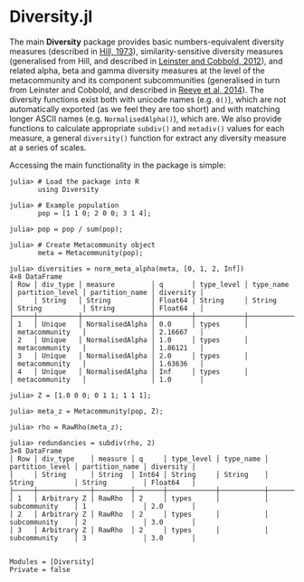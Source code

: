 # Diversity.jl

The main **Diversity** package provides basic numbers-equivalent
diversity measures (described in
[Hill, 1973](http://www.jstor.org/stable/1934352)),
similarity-sensitive diversity measures (generalised from Hill, and
described in
[Leinster and Cobbold, 2012](http://www.esajournals.org/doi/abs/10.1890/10-2402.1)),
and related alpha, beta and gamma diversity measures at the level of
the metacommunity and its component subcommunities (generalised in
turn from Leinster and Cobbold, and described in
[Reeve et al, 2014](http://arxiv.org/abs/1404.6520)). The diversity
functions exist both with unicode names (e.g. ```ᾱ()```), which are
not automatically exported (as we feel they are too short) and with
matching longer ASCII names (e.g. `NormalisedAlpha()`), which are.
We also provide functions to calculate appropriate
`subdiv()` and `metadiv()`
values for each measure, a general `diversity()` function for
extract any diversity measure at a series of scales.

Accessing the main functionality in the package is simple:

```jldoctest
julia> # Load the package into R
       using Diversity

julia> # Example population
       pop = [1 1 0; 2 0 0; 3 1 4];

julia> pop = pop / sum(pop);

julia> # Create Metacommunity object
       meta = Metacommunity(pop);

julia> diversities = norm_meta_alpha(meta, [0, 1, 2, Inf])
4×8 DataFrame
│ Row │ div_type │ measure         │ q       │ type_level │ type_name │ partition_level │ partition_name │ diversity │
│     │ String   │ String          │ Float64 │ String     │ String    │ String          │ String         │ Float64   │
├─────┼──────────┼─────────────────┼─────────┼────────────┼───────────┼─────────────────┼────────────────┼───────────┤
│ 1   │ Unique   │ NormalisedAlpha │ 0.0     │ types      │           │ metacommunity   │                │ 2.16667   │
│ 2   │ Unique   │ NormalisedAlpha │ 1.0     │ types      │           │ metacommunity   │                │ 1.86121   │
│ 3   │ Unique   │ NormalisedAlpha │ 2.0     │ types      │           │ metacommunity   │                │ 1.63636   │
│ 4   │ Unique   │ NormalisedAlpha │ Inf     │ types      │           │ metacommunity   │                │ 1.0       │

julia> Z = [1.0 0 0; 0 1 1; 1 1 1];

julia> meta_z = Metacommunity(pop, Z);

julia> rho = RawRho(meta_z);

julia> redundancies = subdiv(rho, 2)
3×8 DataFrame
│ Row │ div_type    │ measure │ q     │ type_level │ type_name │ partition_level │ partition_name │ diversity │
│     │ String      │ String  │ Int64 │ String     │ String    │ String          │ String         │ Float64   │
├─────┼─────────────┼─────────┼───────┼────────────┼───────────┼─────────────────┼────────────────┼───────────┤
│ 1   │ Arbitrary Z │ RawRho  │ 2     │ types      │           │ subcommunity    │ 1              │ 2.0       │
│ 2   │ Arbitrary Z │ RawRho  │ 2     │ types      │           │ subcommunity    │ 2              │ 3.0       │
│ 3   │ Arbitrary Z │ RawRho  │ 2     │ types      │           │ subcommunity    │ 3              │ 3.0       │
```

```@contents
```

```@autodocs
Modules = [Diversity]
Private = false
```

```@index
```
